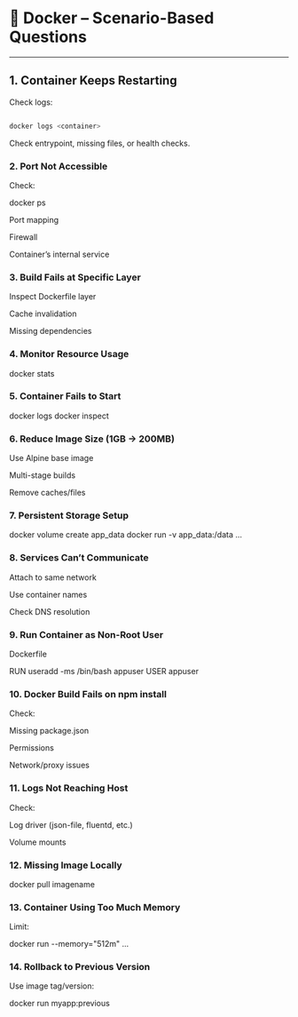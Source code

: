 # 🧪 Docker – Scenario-Based Questions

---

## 1. Container Keeps Restarting

Check logs:

``` bash

docker logs <container>

```

Check entrypoint, missing files, or health checks.

### 2. Port Not Accessible

Check:

docker ps

Port mapping

Firewall

Container’s internal service

### 3. Build Fails at Specific Layer

Inspect Dockerfile layer

Cache invalidation

Missing dependencies

### 4. Monitor Resource Usage

docker stats

### 5. Container Fails to Start

docker logs
docker inspect

### 6. Reduce Image Size (1GB → 200MB)

Use Alpine base image

Multi-stage builds

Remove caches/files

### 7. Persistent Storage Setup

docker volume create app_data
docker run -v app_data:/data ...

### 8. Services Can’t Communicate

Attach to same network

Use container names

Check DNS resolution

### 9. Run Container as Non-Root User

Dockerfile

RUN useradd -ms /bin/bash appuser
USER appuser

### 10. Docker Build Fails on npm install

Check:

Missing package.json

Permissions

Network/proxy issues

### 11. Logs Not Reaching Host

Check:

Log driver (json-file, fluentd, etc.)

Volume mounts

### 12. Missing Image Locally

docker pull imagename

### 13. Container Using Too Much Memory

Limit:

docker run --memory="512m" ...

### 14. Rollback to Previous Version

Use image tag/version:

docker run myapp:previous
